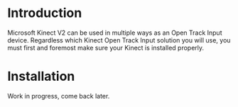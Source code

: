 # Introduction
Microsoft Kinect V2 can be used in multiple ways as an Open Track Input device.
Regardless which Kinect Open Track Input solution you will use, you must first and foremost make sure your Kinect is installed properly.

# Installation

Work in progress, come back later.
 